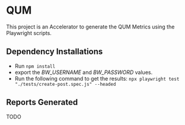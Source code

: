 # QUM
This project is an Accelerator to generate the QUM Metrics using the Playwright scripts.


## Dependency Installations
- Run `npm install`
- export the *BW_USERNAME* and *BW_PASSWORD* values.
- Run the following command to get the results: `npx playwright test "./tests/create-post.spec.js" --headed`

## Reports Generated
TODO

